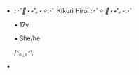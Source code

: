 


- *:･ﾟ🎸⋆⭒˚｡⋆✧*:･ﾟ Kikuri Hiroi *:･ﾟ✧ 🎸⋆⭒˚｡⋆*:･ﾟ

  ▪ 17y

  ▪ She/he

  /ᐠ｡‸｡ᐟ\

- <img align="center" alt="" src="https://github.com/user-attachments/assets/d5b43a09-756f-4c4c-bbc0-669cd25a03f9">
